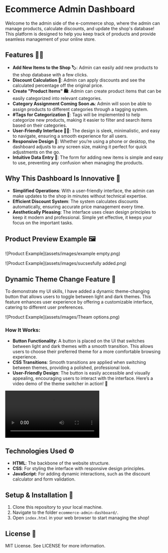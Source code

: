 # Ecommerce Admin Dashboard

Welcome to the admin side of the e-commerce shop, where the admin can manage products, calculate discounts, and update the shop's database! This platform is designed to help you keep track of products and provide seamless management of your online store.

## Features 🛒✨
- **Add New Items to the Shop 🏷️**: Admin can easily add new products to the shop database with a few clicks.
- **Discount Calculation 💸**: Admin can apply discounts and see the calculated percentage off the original price.
- **Create "Product Items" 🛍️**: Admin can create product items that can be easily categorized into relevant categories.
- **Category Assignment Coming Soon 🔜**: Admin will soon be able to assign products to different categories through a tagging system.
- **#Tags for Categorization 📂**: Tags will be implemented to help categorize new products, making it easier to filter and search items based on their categories.
- **User-Friendly Interface 👩‍💻**: The design is sleek, minimalistic, and easy to navigate, ensuring a smooth experience for all users.
- **Responsive Design 📱**: Whether you’re using a phone or desktop, the dashboard adjusts to any screen size, making it perfect for quick adjustments on the go.
- **Intuitive Data Entry 📝**: The form for adding new items is simple and easy to use, preventing any confusion when managing the products.

## Why This Dashboard Is Innovative 🌟
- **Simplified Operations**: With a user-friendly interface, the admin can make updates to the shop in minutes without technical expertise.
- **Efficient Discount System**: The system calculates discounts automatically, ensuring accurate price management every time.
- **Aesthetically Pleasing**: The interface uses clean design principles to keep it modern and professional. Simple yet effective, it keeps your focus on the important tasks.


## Product Preview Example 🖼️
![Product Example](assets/images/example empty.png)

![Product Example](assets/images/sucsesfully added.png)


## Dynamic Theme Change Feature 🌈
To demonstrate my UI skills, I have added a dynamic theme-changing button that allows users to toggle between light and dark themes. This feature enhances user experience by offering a customizable interface, catering to different user preferences.

![Product Example](assets/images/Theam options.png)


### How It Works:
- **Button Functionality**: A button is placed on the UI that switches between light and dark themes with a smooth transition. This allows users to choose their preferred theme for a more comfortable browsing experience.
- **CSS Transitions**: Smooth transitions are applied when switching between themes, providing a polished, professional look.
- **User-Friendly Design**: The button is easily accessible and visually appealing, encouraging users to interact with the interface.
Here’s a video demo of the theme switcher in action! 🎥

![Theme Switcher Demo](assets/videos/theme-button-demo.mp4)

## Technologies Used ⚙️
- **HTML**: The backbone of the website structure.
- **CSS**: For styling the interface with responsive design principles.
- **JavaScript**: For adding dynamic interactions, such as the discount calculator and form validation.

## Setup & Installation 🚀
1. Clone this repository to your local machine.
2. Navigate to the folder `ecommerce-admin-dashboard/`.
3. Open `index.html` in your web browser to start managing the shop!

## License 📜
MIT License. See LICENSE for more information.

